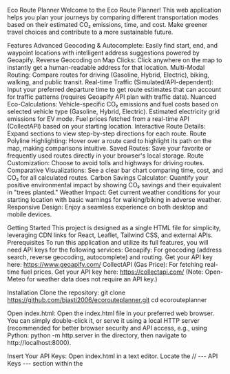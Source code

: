 Eco Route Planner 
Welcome to the Eco Route Planner! This web application helps you plan your journeys by comparing different transportation modes based on their estimated CO₂ emissions, time, and cost. Make greener travel choices and contribute to a more sustainable future.

Features
Advanced Geocoding & Autocomplete: Easily find start, end, and waypoint locations with intelligent address suggestions powered by Geoapify.
Reverse Geocoding on Map Clicks: Click anywhere on the map to instantly get a human-readable address for that location.
Multi-Modal Routing: Compare routes for driving (Gasoline, Hybrid, Electric), biking, walking, and public transit.
Real-time Traffic (Simulated/API-dependent): Input your preferred departure time to get route estimates that can account for traffic patterns (requires Geoapify API plan with traffic data).
Nuanced Eco-Calculations:
Vehicle-specific CO₂ emissions and fuel costs based on selected vehicle type (Gasoline, Hybrid, Electric).
Estimated electricity grid emissions for EV mode.
Fuel prices fetched from a real-time API (CollectAPI) based on your starting location.
Interactive Route Details: Expand sections to view step-by-step directions for each route.
Route Polyline Highlighting: Hover over a route card to highlight its path on the map, making comparisons intuitive.
Saved Routes: Save your favorite or frequently used routes directly in your browser's local storage.
Route Customization: Choose to avoid tolls and highways for driving routes.
Comparative Visualizations: See a clear bar chart comparing time, cost, and CO₂ for all calculated routes.
Carbon Savings Calculator: Quantify your positive environmental impact by showing CO₂ savings and their equivalent in "trees planted."
Weather Impact: Get current weather conditions for your starting location with basic warnings for walking/biking in adverse weather.
Responsive Design: Enjoy a seamless experience on both desktop and mobile devices.

Getting Started
This project is designed as a single HTML file for simplicity, leveraging CDN links for React, Leaflet, Tailwind CSS, and external APIs.
Prerequisites
To run this application and utilize its full features, you will need API keys for the following services:
Geoapify: For geocoding (address search, reverse geocoding, autocomplete) and routing.
Get your API key here: https://www.geoapify.com/
CollectAPI (Gas Price): For fetching real-time fuel prices.
Get your API key here: https://collectapi.com/
(Note: Open-Meteo for weather data does not require an API key.)

Installation
Clone the repository:
git clone https://github.com/bjasti2006/ecorouteplanner.git
cd ecorouteplanner

Open index.html:
Open the index.html file in your preferred web browser. You can simply double-click it, or serve it using a local HTTP server (recommended for better browser security and API access, e.g., using Python: python -m http.server in the directory, then navigate to http://localhost:8000).

Insert Your API Keys:
Open index.html in a text editor. Locate the // --- API Keys --- section within the <script type="text/babel"> block. Replace the placeholder values with your actual API keys. If you've already inserted your keys, please ensure they are valid and correctly placed.

// IMPORTANT: Using Geoapify API key for geocoding and routing
const GEOAPIFY_API_KEY = 'YOUR_GEOAPIFY_API_KEY_HERE';
// Fuel Price API Key (e.g., from CollectAPI)
const FUEL_PRICE_API_KEY = 'YOUR_COLLECTAPI_KEY_HERE';

Usage
Set Locations:
Type your "Start Location" and "End Location" into the input fields. Autocomplete suggestions will appear as you type.
Alternatively, click directly on the map to set your start, end, and subsequent waypoint locations.
Add Waypoints (Optional): Click "+ Add Waypoint" to include intermediate stops on your journey.
Select Vehicle Type: Choose between Gasoline, Hybrid, or Electric for driving calculations.
Enable EV Mode: Check the "Enable EV Mode" box if you want to consider your hybrid/PHEV car running purely on electricity for a segment, or for a pure EV.
Set Departure Time: Input a preferred departure time for more accurate (traffic-aware) routing estimates.
Route Preferences: Check "Avoid Tolls" or "Avoid Highways" if desired.
Compare Routes: Click the "Compare Routes" button to see the estimated time, cost, CO₂, and eco points for each transportation mode.
View Details: Click "Show Details" on any route card to see step-by-step directions and weather impact.
Save/Load Favorites: Use the "Save Route" button to store your current route, and load previously saved routes from the "Favorite Routes" section.
Use Current Location: Click "Use My Current Location" to automatically set your starting point.

Technologies Used
React: For building the user interface.
Leaflet.js: An open-source JavaScript library for interactive maps.
Tailwind CSS: A utility-first CSS framework for rapid styling.
Geoapify API: For geocoding (search, autocomplete, reverse) and routing.
CollectAPI: For fetching real-time fuel prices.
Open-Meteo API: For current weather data.
Babel Standalone: For transpiling JSX directly in the browser.

Contributing
Contributions are welcome! If you have ideas for new features, improvements, or bug fixes, please feel free to:
Fork the repository.
Create a new branch (git checkout -b feature/your-feature-name).
Make your changes.
Commit your changes (git commit -m 'Add new feature').
Push to the branch (git push origin feature/your-feature-name).
Open a Pull Request.

License
This project is open-source and available under the MIT License.
